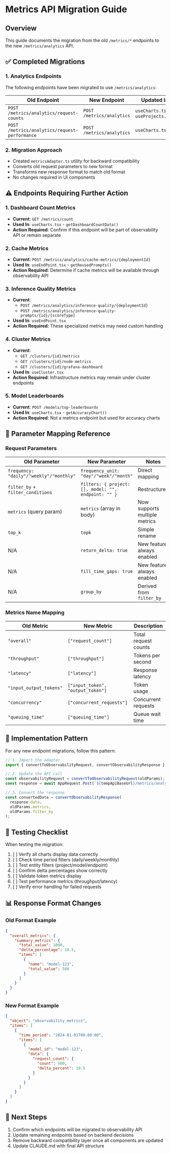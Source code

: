 # Metrics API Migration Guide

## Overview

This guide documents the migration from the old `/metrics/*` endpoints to the new `/metrics/analytics` API.

## ✅ Completed Migrations

### 1. Analytics Endpoints
The following endpoints have been migrated to use `/metrics/analytics`:

| Old Endpoint | New Endpoint | Updated In |
|--------------|--------------|------------|
| `POST /metrics/analytics/request-counts` | `POST /metrics/analytics` | `useCharts.tsx`, `useProjects.tsx` |
| `POST /metrics/analytics/request-performance` | `POST /metrics/analytics` | `useCharts.tsx` |

### 2. Migration Approach
- Created `metricsAdapter.ts` utility for backward compatibility
- Converts old request parameters to new format
- Transforms new response format to match old format
- No changes required in UI components

## ⚠️ Endpoints Requiring Further Action

### 1. Dashboard Count Metrics
- **Current**: `GET /metrics/count`
- **Used In**: `useCharts.tsx` - `getDashboardCountData()`
- **Action Required**: Confirm if this endpoint will be part of observability API or remain separate

### 2. Cache Metrics
- **Current**: `POST /metrics/analytics/cache-metrics/{deploymentId}`
- **Used In**: `useEndPoint.tsx` - `getReusedPrompts()`
- **Action Required**: Determine if cache metrics will be available through observability API

### 3. Inference Quality Metrics
- **Current**: 
  - `POST /metrics/analytics/inference-quality/{deploymentId}`
  - `POST /metrics/analytics/inference-quality-prompts/{id}/{scoreType}`
- **Used In**: `useEndPoint.tsx`
- **Action Required**: These specialized metrics may need custom handling

### 4. Cluster Metrics
- **Current**: 
  - `GET /clusters/{id}/metrics`
  - `GET /clusters/{id}/node-metrics`
  - `GET /clusters/{id}/grafana-dashboard`
- **Used In**: `useCluster.tsx`
- **Action Required**: Infrastructure metrics may remain under cluster endpoints

### 5. Model Leaderboards
- **Current**: `POST /models/top-leaderboards`
- **Used In**: `useCharts.tsx` - `getAccuracyChart()`
- **Action Required**: Not a metrics endpoint but used for accuracy charts

## 📝 Parameter Mapping Reference

### Request Parameters

| Old Parameter | New Parameter | Notes |
|---------------|---------------|-------|
| `frequency: "daily"/"weekly"/"monthly"` | `frequency_unit: "day"/"week"/"month"` | Direct mapping |
| `filter_by` + `filter_conditions` | `filters: { project: [], model: "", endpoint: "" }` | Restructured |
| `metrics` (query param) | `metrics` (array in body) | Now supports multiple metrics |
| `top_k` | `topk` | Simple rename |
| N/A | `return_delta: true` | New feature, always enabled |
| N/A | `fill_time_gaps: true` | New feature, always enabled |
| N/A | `group_by` | Derived from `filter_by` |

### Metrics Name Mapping

| Old Metric | New Metric | Description |
|------------|------------|-------------|
| `"overall"` | `["request_count"]` | Total request counts |
| `"throughput"` | `["throughput"]` | Tokens per second |
| `"latency"` | `["latency"]` | Response latency |
| `"input_output_tokens"` | `["input_token", "output_token"]` | Token usage |
| `"concurrency"` | `["concurrent_requests"]` | Concurrent requests |
| `"queuing_time"` | `["queuing_time"]` | Queue wait time |

## 🔧 Implementation Pattern

For any new endpoint migrations, follow this pattern:

```typescript
// 1. Import the adapter
import { convertToObservabilityRequest, convertObservabilityResponse } from "@/utils/metricsAdapter";

// 2. Update the API call
const observabilityRequest = convertToObservabilityRequest(oldParams);
const response = await AppRequest.Post(`${tempApiBaseUrl}/metrics/analytics`, observabilityRequest);

// 3. Convert the response
const convertedData = convertObservabilityResponse(
  response.data,
  oldParams.metrics,
  oldParams.filter_by
);
```

## 🚨 Testing Checklist

When testing the migration:

1. [ ] Verify all charts display data correctly
2. [ ] Check time period filters (daily/weekly/monthly)
3. [ ] Test entity filters (project/model/endpoint)
4. [ ] Confirm delta percentages show correctly
5. [ ] Validate token metrics display
6. [ ] Test performance metrics (throughput/latency)
7. [ ] Verify error handling for failed requests

## 📊 Response Format Changes

### Old Format Example
```json
{
  "overall_metrics": {
    "summary_metrics": {
      "total_value": 1000,
      "delta_percentage": 10.5,
      "items": [
        {
          "name": "model-123",
          "total_value": 500
        }
      ]
    }
  }
}
```

### New Format Example
```json
{
  "object": "observability_metrics",
  "items": [
    {
      "time_period": "2024-01-01T00:00:00",
      "items": [
        {
          "model_id": "model-123",
          "data": {
            "request_count": {
              "count": 500,
              "delta_percent": 10.5
            }
          }
        }
      ]
    }
  ]
}
```

## 🔄 Next Steps

1. Confirm which endpoints will be migrated to observability API
2. Update remaining endpoints based on backend decisions
3. Remove backward compatibility layer once all components are updated
4. Update CLAUDE.md with final API structure